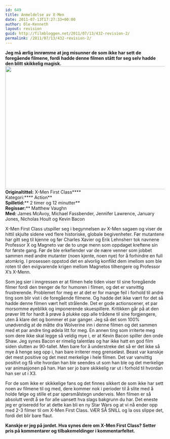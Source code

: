 ```yaml
---
id: 649
title: Anmeldelse av X-Men
date: 2011-07-13T17:27:33+00:00
author: Ole-Kenneth
layout: revision
guid: http://filmbloggen.net/2011/07/13/432-revision-2/
permalink: /2011/07/13/432-revision-2/
---
```

****Jeg må ærlig innrømme at jeg misunner de som ikke har sett de foregående filmene, fordi hadde denne filmen stått for seg selv hadde den blitt skikkelig magisk.  
[<img class="alignnone size-large wp-image-433" title="X-men" src="http://filmbloggen.webalive.no/files/2011/06/x-men-first-class-1024x642.jpg" alt="" width="620" height="388" />](http://filmbloggen.webalive.no/?attachment_id=433)  
Originaltittel:**** X-Men First Class****  
Kategori:**** Action**  
**Spilletid:**** 2 timer og 12 minutter**  
**Regissør:**** Matthew Vaughn  
**Med:** James McAvoy, Michael Fassbender, Jennifer Lawrence, January Jones, Nicholas Hoult og Kevin Bacon

X-Men First Class utspiller seg i begynnelsen av X-Men sagaen og viser de hittil skjulte sidene ved flere historiske, globale begivenheter. Før mutantene har gitt seg til kjenne og før Charles Xavier og Erik Lehnsherr tok navnene Professor X og Magneto var de to unge menn som oppdaget kreftene sin for første gang. Før de ble erkefiender var de nære venner som jobbet sammen med andre mutanter (noen kjente, noen nye) for å forhindre en full atomkrig. I prosessen oppstod det en alvorlig konflikt dem imellom som ble roten til den evigvarende krigen mellom Magnetos tilhengere og Professor X&#8217;s X-Menn.

Som jeg sier i inngressen er at filmen hele tiden viser til sine foregående filmer fordi den trenger de for humoren i filmen, og det er vanvittig frustrerende. Problemet for meg er at det er for mange feil i forhold til andre ting som blir vist i de foregående filmene. Og hadde det ikke vært for det så hadde denne filmen vært helt strålende. Det er gode actionscener, et par morsomme øyeblikk og imponerende skuespillere. Kritikken går på at den prøver litt for hardt å prøve å plukke opp alle trådene til sine forgjengere, uten å klare det og bommer et par ganger. Jeg så det som 100% unødvendig at de måtte dra Wolverine inn i denne filmen og det sammen med et par andre ting ødela litt for meg. En annen ting som irriterte meg som dere ikke skal legge så veldig mye i, er at Kevin Bacon spiller den onde Shaw. Jeg synes Bacon er rimelig talentløs og har ikke hatt en god film siden slutten av 90-tallet. Men bare for å understreke det så er det ikke så mye å henge seg opp i, han bare irriterer meg grenseløst. Beast var kanskje det mest positive og det mest merkelige i hele filmen. Det var vanvittig positivt og få vite hvordan han ble seendes ut som han ble og det merkelige var animasjonen på han. Han ser jo bare skikkelig rar ut i forhold til hvordan han ser ut i X3.

For de som ikke er skikkelige fans og det finnes sikkert de som ikke har sett noen av filmene til og med, dere kommer nok i perioder til å slite med å holde følge og stille et par spørsmålstegn underveis. Men filmen er så absolutt verdt å se for alle uansett hva slags bakgrunn du har. Det eneste jeg er griseredd for at dette kan bli en ny Star Wars og at vi nå ender opp med 2-3 filmer til om X-Men First Class. VÆR SÅ SNILL og la oss slippe det, fordi det blir bare flaut.

**Kanskje er jeg på jordet. Hva synes dere om X-Men First Class? Setter pris på kommentarer og tilbakemeldinger i kommentarfeltet.**